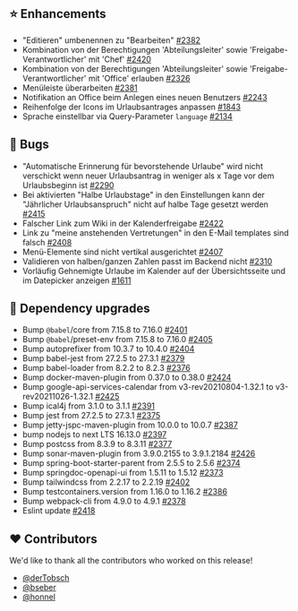 ## ⭐ Enhancements

- "Editieren" umbenennen zu "Bearbeiten" [#2382](https://github.com/urlaubsverwaltung/urlaubsverwaltung/issues/2382)
- Kombination von der Berechtigungen 'Abteilungsleiter' sowie 'Freigabe-Verantwortlicher' mit 'Chef'  [#2420](https://github.com/urlaubsverwaltung/urlaubsverwaltung/issues/2420)
- Kombination von der Berechtigungen 'Abteilungsleiter' sowie 'Freigabe-Verantwortlicher' mit 'Office' erlauben [#2326](https://github.com/urlaubsverwaltung/urlaubsverwaltung/issues/2326)
- Menüleiste überarbeiten [#2381](https://github.com/urlaubsverwaltung/urlaubsverwaltung/issues/2381)
- Notifikation an Office beim Anlegen eines neuen Benutzers [#2243](https://github.com/urlaubsverwaltung/urlaubsverwaltung/issues/2243)
- Reihenfolge der Icons im Urlaubsantrages anpassen [#1843](https://github.com/urlaubsverwaltung/urlaubsverwaltung/issues/1843)
- Sprache einstellbar via Query-Parameter `language` [#2134](https://github.com/urlaubsverwaltung/urlaubsverwaltung/issues/2134)

## 🐞 Bugs

- "Automatische Erinnerung für bevorstehende Urlaube" wird nicht verschickt wenn neuer Urlaubsantrag in weniger als x Tage vor dem Urlaubsbeginn ist [#2290](https://github.com/urlaubsverwaltung/urlaubsverwaltung/issues/2290)
- Bei aktivierten "Halbe Urlaubstage" in den Einstellungen kann der "Jährlicher Urlaubsanspruch" nicht auf halbe Tage gesetzt werden [#2415](https://github.com/urlaubsverwaltung/urlaubsverwaltung/issues/2415)
- Falscher Link zum Wiki in der Kalenderfreigabe [#2422](https://github.com/urlaubsverwaltung/urlaubsverwaltung/issues/2422)
- Link zu "meine anstehenden Vertretungen" in den E-Mail templates sind falsch [#2408](https://github.com/urlaubsverwaltung/urlaubsverwaltung/issues/2408)
- Menü-Elemente sind nicht vertikal ausgerichtet [#2407](https://github.com/urlaubsverwaltung/urlaubsverwaltung/pull/2407)
- Validieren von halben/ganzen Zahlen passt im Backend nicht [#2310](https://github.com/urlaubsverwaltung/urlaubsverwaltung/issues/2310)
- Vorläufig Gehnemigte Urlaube im Kalender auf der Übersichtsseite und im Datepicker anzeigen [#1611](https://github.com/urlaubsverwaltung/urlaubsverwaltung/issues/1611)

## 🔨 Dependency upgrades

- Bump `@babel`/core from 7.15.8 to 7.16.0 [#2401](https://github.com/urlaubsverwaltung/urlaubsverwaltung/pull/2401)
- Bump `@babel`/preset-env from 7.15.8 to 7.16.0 [#2405](https://github.com/urlaubsverwaltung/urlaubsverwaltung/pull/2405)
- Bump autoprefixer from 10.3.7 to 10.4.0 [#2404](https://github.com/urlaubsverwaltung/urlaubsverwaltung/pull/2404)
- Bump babel-jest from 27.2.5 to 27.3.1 [#2379](https://github.com/urlaubsverwaltung/urlaubsverwaltung/pull/2379)
- Bump babel-loader from 8.2.2 to 8.2.3 [#2376](https://github.com/urlaubsverwaltung/urlaubsverwaltung/pull/2376)
- Bump docker-maven-plugin from 0.37.0 to 0.38.0 [#2424](https://github.com/urlaubsverwaltung/urlaubsverwaltung/pull/2424)
- Bump google-api-services-calendar from v3-rev20210804-1.32.1 to v3-rev20211026-1.32.1 [#2425](https://github.com/urlaubsverwaltung/urlaubsverwaltung/pull/2425)
- Bump ical4j from 3.1.0 to 3.1.1 [#2391](https://github.com/urlaubsverwaltung/urlaubsverwaltung/pull/2391)
- Bump jest from 27.2.5 to 27.3.1 [#2375](https://github.com/urlaubsverwaltung/urlaubsverwaltung/pull/2375)
- Bump jetty-jspc-maven-plugin from 10.0.0 to 10.0.7 [#2387](https://github.com/urlaubsverwaltung/urlaubsverwaltung/pull/2387)
- bump nodejs to next LTS 16.13.0 [#2397](https://github.com/urlaubsverwaltung/urlaubsverwaltung/pull/2397)
- Bump postcss from 8.3.9 to 8.3.11 [#2377](https://github.com/urlaubsverwaltung/urlaubsverwaltung/pull/2377)
- Bump sonar-maven-plugin from 3.9.0.2155 to 3.9.1.2184 [#2426](https://github.com/urlaubsverwaltung/urlaubsverwaltung/pull/2426)
- Bump spring-boot-starter-parent from 2.5.5 to 2.5.6 [#2374](https://github.com/urlaubsverwaltung/urlaubsverwaltung/pull/2374)
- Bump springdoc-openapi-ui from 1.5.11 to 1.5.12 [#2373](https://github.com/urlaubsverwaltung/urlaubsverwaltung/pull/2373)
- Bump tailwindcss from 2.2.17 to 2.2.19 [#2402](https://github.com/urlaubsverwaltung/urlaubsverwaltung/pull/2402)
- Bump testcontainers.version from 1.16.0 to 1.16.2 [#2386](https://github.com/urlaubsverwaltung/urlaubsverwaltung/pull/2386)
- Bump webpack-cli from 4.9.0 to 4.9.1 [#2378](https://github.com/urlaubsverwaltung/urlaubsverwaltung/pull/2378)
- Eslint update [#2418](https://github.com/urlaubsverwaltung/urlaubsverwaltung/pull/2418)

## ❤️ Contributors

We'd like to thank all the contributors who worked on this release!

- [@derTobsch](https://github.com/derTobsch)
- [@bseber](https://github.com/bseber)
- [@honnel](https://github.com/honnel)

